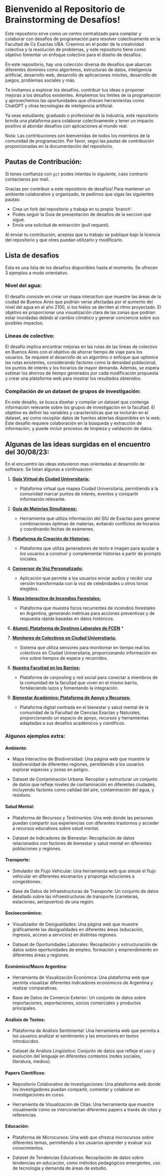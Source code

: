 # Bienvenido al Repositorio de Brainstorming de Desafíos!

Este repositorio sirve como un centro centralizado para compilar y colaborar con desafíos de programación para resolver colectivamente en la Facultad de Cs Exactas UBA. Creemos en el poder de la creatividad colectiva y la resolución de problemas, y este repositorio tiene como objetivo fomentar un enfoque colectivo para el diseño de desafíos.

En este repositorio, hay una colección diversa de desafíos que abarcan diferentes dominios como algoritmos, estructuras de datos, inteligencia artificial, desarrollo web, desarrollo de aplicaciones móviles, desarrollo de juegos, problemas sociales y más. 

Te invitamos a explorar los desafíos, contribuir tus ideas o proponer mejoras a los desafíos existentes. Ampliemos los límites de la programación y aprovechemos las oportunidades que ofrecen herramientas como ChatGPT y otras tecnologías de inteligencia artificial.

Ya seas estudiante, graduado o profesional de la industria, este repositorio brinda una plataforma para colaborar colectivamente y tener un impacto positivo al abordar desafíos con aplicaciones al mundo real.

Nota: Las contribuciones son bienvenidas de todos los miembros de la comunidad de programación. Por favor, segui las pautas de contribución proporcionadas en la documentación del repositorio.


## Pautas de Contribución:

Si tenes confianza con `git` podes intentas lo siguiente, caso contrario contactanos por mail.

Gracias por contribuir a este repositorio de desafíos! Para mantener un ambiente colaborativo y organizado, te pedimos que sigas las siguientes pautas:

- Crea un fork del repositorio y trabaja en tu propio 'branch'.
- Podes seguir la Guia de presentacion de desafios de la seccion que sigue.
- Envía una solicitud de extracción (pull request).

Al enviar tu contribución, aceptas que tu trabajo se publique bajo la licencia del repositorio y que otres puedan utilizarlo y modificarlo.


## Lista de desafios

Esta es una lista de los desafios disponibles hasta el momento. Se ofrecen 3 ejemplos a modo orientativo.

### Nivel del agua: 

El desafío consiste en crear un mapa interactivo que muestre las áreas de la ciudad de Buenos Aires que podrían verse afectadas por el aumento del nivel del agua en el año 2100, si los hielos se derriten al ritmo proyectado. El objetivo es proporcionar una visualización clara de las zonas que podrían estar inundadas debido al cambio climático y generar conciencia sobre sus posibles impactos.

### Líneas de colectivo: 

El desafío implica encontrar mejoras en las rutas de las líneas de colectivo en Buenos Aires con el objetivo de ahorrar tiempo de viaje para los usuarios. Se requiere el desarrollo de un algoritmo o enfoque que optimice las rutas existentes, considerando factores como la densidad poblacional, los puntos de interés y los horarios de mayor demanda. Además, se espera estimar los ahorros de tiempo generados por cada modificación propuesta y crear una plataforma web para mostrar los resultados obtenidos.

### Compilación de un dataset de grupos de investigación: 

En este desafío, se busca diseñar y compilar un dataset que contenga información relevante sobre los grupos de investigación en la facultad. El objetivo es definir las variables y características que se incluirán en el dataset, así como recopilar datos de fuentes abiertas disponibles en la web. Este desafío requiere colaboración en la búsqueda y extracción de información, y puede incluir procesos de limpieza y validación de datos.

## Algunas de las ideas surgidas en el encuentro del 30/08/23:

En el encuentro las ideas estuvieron mas orientadas al desarrollo de software. Se listan algunas a continuacion:

1. **[Guía Virtual de Ciudad Universitaria: \
](https://docs.google.com/document/u/0/d/1ImnVg0OS0uPvR36fBChtIBveecyo60Gcf7BlBRRl5I8/edit)**
    * Plataforma virtual que mapea Ciudad Universitaria, permitiendo a la comunidad marcar puntos de interés, eventos y compartir información relevante.
    
2. **[Guía de Materias Simultáneas: \
](https://docs.google.com/document/u/0/d/1v-CZy--nHZ-_Xnk6K9ACCRDqSx2zj05GR5B5KlHBUvI/edit)**
    * Herramienta que utiliza información del SIU de Exactas para generar combinaciones óptimas de materias, evitando conflictos de horarios y coordinando fechas de exámenes.

3. **[Plataforma de Creación de Historias: \
](https://docs.google.com/document/u/0/d/1M7fGZzzv_kxdb476sv8jkvGpNCIMbGGCaufg73QQTVE/edit)**
    * Plataforma que utiliza generadores de texto e imagen para ayudar a los usuarios a construir y complementar historias a partir de prompts iniciales.

4. **[Conversor de Voz Personalizado: \
](https://docs.google.com/document/u/0/d/1pBcv4g_o31t6w5W0QPNqGCLPJ1TX_cy64yax494hdHo/edit)**
    * Aplicación que permite a los usuarios enviar audios y recibir una versión transformada con la voz de celebridades u otros tonos elegidos.

5. **[Mapa Interactivo de Incendios Forestales: \
](https://docs.google.com/document/u/0/d/13KyalLfvhBw7EB_N3Cosc5pMgImQmz3qxVg3lU2gM34/edit)**
    * Plataforma que muestra focos recurrentes de incendios forestales en Argentina, generando métricas para acciones preventivas y de respuesta rápida basadas en datos históricos.

6. **[Alumni: Plataforma de Destinos Laborales de FCEN](https://docs.google.com/document/u/0/d/1tgrSlRU0_onUvbhP4WuZonkUts-RuOU4q-fL_lxwQuc/edit)**
    * 

7. **[Monitoreo de Colectivos en Ciudad Universitaria: \
](https://docs.google.com/document/u/0/d/1VSAgQ6HB3fNoI5_8ncwc-9rPHeqIT5JK9nVR0Do5Yto/edit)**
    * Sistema que utiliza sensores para monitorear en tiempo real los colectivos en Ciudad Universitaria, proporcionando información en vivo sobre tiempos de espera y recorridos.

8. **[Nuestra Facultad en los Barrios: \
](https://docs.google.com/document/u/0/d/1cUM4V83EQiEvnGNqsXisuWdYxgojVoyVPK6tBKCyggc/edit)**
    * Plataforma de carpooling y red social para conectar a miembros de la comunidad de la facultad que viven en el mismo barrio, fortaleciendo lazos y fomentando la integración.

9. **[Bienestar Académico: Plataforma de Apoyo y Recursos: \
](https://docs.google.com/document/u/0/d/1LCLLMLUjbIVEH5vdKuU3CiaCEPU_sfcSAzZpG5uC3-Y/edit)**
    * Plataforma digital centrada en el bienestar y salud mental de la comunidad de la Facultad de Ciencias Exactas y Naturales, proporcionando un espacio de apoyo, recursos y herramientas adaptadas a sus desafíos académicos y científicos.

### Algunos ejemplos extra:

#### Ambiente:

- Mapa Interactivo de Biodiversidad: Una página web que muestre la biodiversidad de diferentes regiones, permitiendo a los usuarios explorar especies y zonas en peligro.    

- Dataset de Contaminación Urbana: Recopilar y estructurar un conjunto de datos que refleje niveles de contaminación en diferentes ciudades, incluyendo factores como calidad del aire, contaminación del agua, y residuos.

#### Salud Mental:

- Plataforma de Recursos y Testimonios: Una web donde las personas puedan compartir sus experiencias con diferentes trastornos y acceder a recursos educativos sobre salud mental.

- Dataset de Indicadores de Bienestar: Recopilación de datos relacionados con factores de bienestar y salud mental en diferentes poblaciones y regiones.

#### Transporte:

- Simulador de Flujo Vehicular: Una herramienta web que simule el flujo vehicular en diferentes escenarios y proponga soluciones a congestiones.

- Base de Datos de Infraestructuras de Transporte: Un conjunto de datos detallado sobre las infraestructuras de transporte (carreteras, estaciones, aeropuertos) de una región.

#### Socioeconómico:

- Visualizador de Desigualdades: Una página web que muestre gráficamente las desigualdades en diferentes áreas (educación, ingresos, acceso a servicios) en distintas regiones.

- Dataset de Oportunidades Laborales: Recopilación y estructuración de datos sobre oportunidades de empleo, formación y emprendimiento en diferentes áreas y regiones.

#### Económico/Macro Argentina:

- Herramienta de Visualización Económica: Una plataforma web que permita visualizar diferentes indicadores económicos de Argentina y realizar comparativas.

- Base de Datos de Comercio Exterior: Un conjunto de datos sobre importaciones, exportaciones, socios comerciales y productos principales.

#### Análisis de Textos:

- Plataforma de Análisis Sentimental: Una herramienta web que permita a los usuarios analizar el sentimiento y las emociones en textos introducidos.

- Dataset de Análisis Lingüístico: Conjunto de datos que refleje el uso y evolución del lenguaje en diferentes contextos (redes sociales, literatura, medios).

#### Papers Científicos:

- Repositorio Colaborativo de Investigaciones: Una plataforma web donde los investigadores puedan compartir, comentar y colaborar en investigaciones en curso.

- Herramienta de Visualización de Citas: Una herramienta que muestre visualmente cómo se interconectan diferentes papers a través de citas y referencias.

#### Educación:

- Plataforma de Microcursos: Una web que ofrezca microcursos sobre diferentes temas, permitiendo a los usuarios aprender y evaluar sus conocimientos.

- Dataset de Tendencias Educativas: Recopilación de datos sobre tendencias en educación, como métodos pedagógicos emergentes, uso de tecnología y demanda de áreas de estudio.

